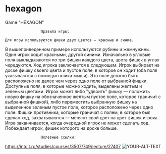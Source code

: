 # hexagon
Game "HEXAGON"

					Правила игры:

	Для игры используются фишки двух цветов — красные и синие.
В вышеприведенном примере используются рубины и жемчужины. 
Один игрок ходит красными, другой синими. Изначально в угловые поля выкладываются по три фишки каждого цвета, цвета фишек в углах чередуются.
Ход игрока заключается в следующем. 
Игрок выбирает на доске фишку своего цвета и пустое поле, в которое он ходит (оба поля указываются с помощью клика мыши). 
Это поле должно быть расположено не далее чем через одно поле от выбранной фишки. Доступные поля, в которые можно ходить, выделены желтым и зеленым цветами.
Игрок может либо "удвоить" фишку — положить новую фишку на обозначенное желтым пустое поле, которое граничит с выбранной фишкой), либо переместить выбранную фишку на выделенное зеленым пустое поле, которое расположено через одно поле.
Фишки противника, которые граничат с полем, в которое был сделан ход, захватываются — меняют свой цвет на цвет фишек игрока.
Игра заканчивается, когда очередной игрок не может сделать ход. 
Побеждает игрок, фишек которого на доске больше. 
					
					Полезные ссылки:
https://intuit.ru/studies/courses/3507/749/lecture/27407
<picture>
 <source media="(prefers-color-scheme: dark)" srcset="YOUR-DARKMODE-IMAGE">
 <source media="(prefers-color-scheme: light)" srcset="YOUR-LIGHTMODE-IMAGE">
 <img alt="YOUR-ALT-TEXT" src="https://www.google.com/url?sa=i&url=https%3A%2F%2Fwww.iguides.ru%2Fmain%2Fapps%2Fnew_hexagon_bitva_za_territoriyu%2F&psig=AOvVaw1YK1hXSlDtU8szMP6e4WNh&ust=1685871354349000&source=images&cd=vfe&ved=0CBEQjRxqFwoTCNDHtKvmpv8CFQAAAAAdAAAAABAE">
</picture>

